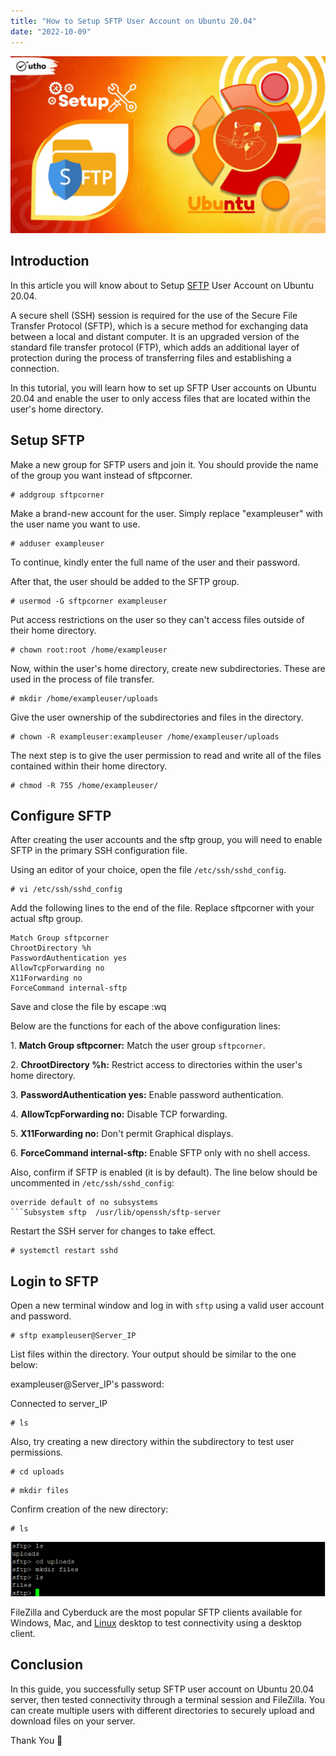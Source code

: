 ```yaml
---
title: "How to Setup SFTP User Account on Ubuntu 20.04"
date: "2022-10-09"
---
```


![How to Setup SFTP User Account on Ubuntu 20.04](images/How-to-Setup-SFTP-User-Account-on-Ubuntu-20.04_utho.jpg)

## Introduction

In this article you will know about to Setup [SFTP](https://www.techopedia.com/definition/1879/secure-file-transfer-protocol-sftp) User Account on Ubuntu 20.04.

A secure shell (SSH) session is required for the use of the Secure File Transfer Protocol (SFTP), which is a secure method for exchanging data between a local and distant computer. It is an upgraded version of the standard file transfer protocol (FTP), which adds an additional layer of protection during the process of transferring files and establishing a connection.

In this tutorial, you will learn how to set up SFTP User accounts on Ubuntu 20.04 and enable the user to only access files that are located within the user's home directory.

## Setup SFTP

Make a new group for SFTP users and join it. You should provide the name of the group you want instead of sftpcorner.

```
# addgroup sftpcorner
```

Make a brand-new account for the user. Simply replace "exampleuser" with the user name you want to use.

```
# adduser exampleuser
```

To continue, kindly enter the full name of the user and their password.

After that, the user should be added to the SFTP group.

```
# usermod -G sftpcorner exampleuser
```

Put access restrictions on the user so they can't access files outside of their home directory.

```
# chown root:root /home/exampleuser
```

Now, within the user's home directory, create new subdirectories. These are used in the process of file transfer.

```
# mkdir /home/exampleuser/uploads
```

Give the user ownership of the subdirectories and files in the directory.

```
# chown -R exampleuser:exampleuser /home/exampleuser/uploads
```

The next step is to give the user permission to read and write all of the files contained within their home directory.

```
# chmod -R 755 /home/exampleuser/
```

## Configure SFTP

After creating the user accounts and the sftp group, you will need to enable SFTP in the primary SSH configuration file.

Using an editor of your choice, open the file `/etc/ssh/sshd_config`.

```
# vi /etc/ssh/sshd_config
```

Add the following lines to the end of the file. Replace sftpcorner with your actual sftp group.

```
Match Group sftpcorner
ChrootDirectory %h
PasswordAuthentication yes
AllowTcpForwarding no
X11Forwarding no
ForceCommand internal-sftp
```

Save and close the file by escape :wq

Below are the functions for each of the above configuration lines:

1\. **Match Group sftpcorner:** Match the user group `sftpcorner`.

2\. **ChrootDirectory %h:** Restrict access to directories within the user's home directory.

3\. **PasswordAuthentication yes:** Enable password authentication.

4\. **AllowTcpForwarding no:** Disable TCP forwarding.

5\. **X11Forwarding no:** Don't permit Graphical displays.

6\. **ForceCommand internal-sftp:** Enable SFTP only with no shell access.

Also, confirm if SFTP is enabled (it is by default). The line below should be uncommented in `/etc/ssh/sshd_config`:

```
override default of no subsystems
```Subsystem sftp  /usr/lib/openssh/sftp-server
```

Restart the SSH server for changes to take effect.

```
# systemctl restart sshd
```

## Login to SFTP

Open a new terminal window and log in with `sftp` using a valid user account and password.

```
# sftp exampleuser@Server_IP
```

List files within the directory. Your output should be similar to the one below:

exampleuser@Server\_IP's password:

Connected to server\_IP  
```
# ls
```

Also, try creating a new directory within the subdirectory to test user permissions.

```
# cd uploads
```

```
# mkdir files
```

Confirm creation of the new directory:

```
# ls
```

![command output](images/image-321.png)

FileZilla and Cyberduck are the most popular SFTP clients available for Windows, Mac, and [Linux](https://utho.com/docs/tutorial/category/linux-tutorial/) desktop to test connectivity using a desktop client.

## Conclusion

In this guide, you successfully setup SFTP user account on Ubuntu 20.04 server, then tested connectivity through a terminal session and FileZilla. You can create multiple users with different directories to securely upload and download files on your server.

Thank You 🙂
